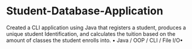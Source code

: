# Student-Database-Application
 Created a CLI application using Java that registers a student, produces a unique student Identification, and calculates the tuition based on the amount of classes the student enrolls into. • Java / OOP / CLI / File I/O• 
